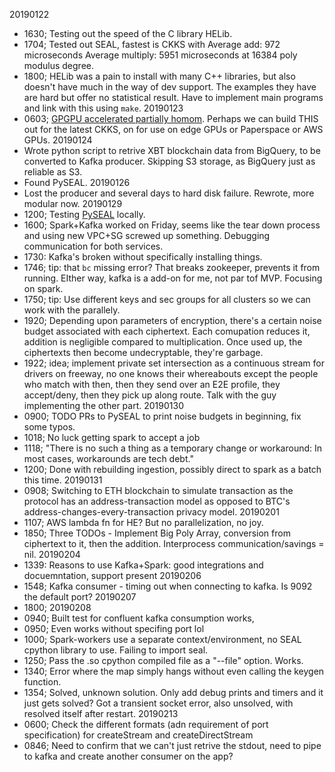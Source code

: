 20190122 
- 1630; Testing out the speed of the C library HELib.
- 1704; Tested out SEAL, fastest is CKKS with 
    Average add: 972 microseconds
    Average multiply: 5951 microseconds
  at 16384 poly modulus degree.
- 1800; HELib was a pain to install with many C++ libraries, but also doesn't have much in the way of dev support. The examples they have are hard but offer no statistical result. Have to implement main programs and link with this using `make`.
20190123
- 0603; [GPGPU accelerated partially homom](https://github.com/vernamlab/cuHE). Perhaps we can build THIS out for the latest CKKS, on for use on edge GPUs or Paperspace or AWS GPUs.
20190124
- Wrote python script to retrive XBT blockchain data from BigQuery, to be converted to Kafka producer. Skipping S3 storage, as BigQuery just as reliable as S3.
- Found PySEAL.
20190126
- Lost the producer and several days to hard disk failure. Rewrote, more modular now.
20190129
- 1200; Testing [PySEAL](https://github.com/Lab41/PySEAL) locally.
- 1600; Spark+Kafka worked on Friday, seems like the tear down process and using new VPC+SG screwed up something. Debugging communication for both services.
- 1730: Kafka's broken without specifically installing things.
- 1746; tip: that `bc` missing error? That breaks zookeeper, prevents it from running. EIther way, kafka is a add-on for me, not par tof MVP. Focusing on spark.
- 1750; tip: Use different keys and sec groups for all clusters so we can work with the parallely.
- 1920; Depending upon parameters of encryption, there's a certain noise budget associated with each ciphertext. Each comupation reduces it, addition is negligible compared to multiplication. Once used up, the ciphertexts then become undecryptable, they're garbage.
- 1922; idea; implement private set intersection as a continuous stream for drivers on freeway, no one knows their whereabouts except the people who match with then, then they send over an E2E profile, they accept/deny, then they pick up along route. Talk with the guy implementing the other part.
20190130
- 0900; TODO PRs to PySEAL to print noise budgets in beginning, fix some typos.
- 1018; No luck getting spark to accept a job
- 1118; "There is no such a thing as a temporary change or workaround: In most cases, workarounds are tech debt."
- 1200; Done with rebuilding ingestion, possibly direct to spark as a batch this time.
20190131
- 0908; Switching to ETH blockchain to simulate transaction as the protocol has an address-transaction model as opposed to BTC's address-changes-every-transaction privacy model.
20190201
- 1107; AWS lambda fn for HE? But no parallelization, no joy.
- 1850; Three TODOs - Implement Big Poly Array, conversion from ciphertext to it, then the addition. Interprocess communication/savings = nil.
20190204
- 1339: Reasons to use Kafka+Spark: good integrations and docuemntation, support present
20190206
- 1548; Kafka consumer - timing out when connecting to kafka. Is 9092 the default port?
20190207
- 1800;
20190208
- 0940; Built test for confluent kafka consumption works, 
- 0950; Even works without specifing port lol
- 1000; Spark-workers use a separate context/environment, no SEAL cpython library to use. Failing to import seal.
- 1250; Pass the .so cpython compiled file as a "--file" option. Works.
- 1340; Error where the map simply hangs without even calling the keygen function.
- 1354; Solved, unknown solution. Only add debug prints and timers and it just gets solved? Got a transient socket error, also unsolved, with resolved itself after restart.
20190213
- 0600; Check the different formats (adn requirement of port specification) for createStream and createDirectStream
- 0846; Need to confirm that we can't just retrive the stdout, need to pipe to kafka and create another consumer on the app?
